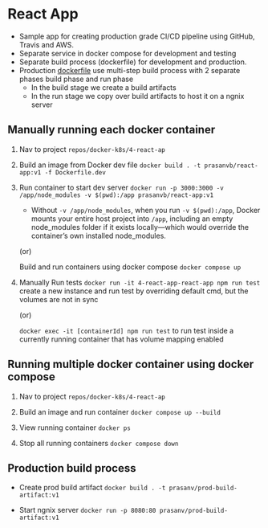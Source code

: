 # React App

- Sample app for creating production grade CI/CD pipeline using GitHub, Travis and AWS.
- Separate service in docker compose for development and testing
- Separate build process (dockerfile) for development and production.
- Production [dockerfile](4-react-app/Dockerfile) use multi-step build process with 2 separate phases build phase and run phase
  - In the build stage we create a build artifacts
  - In the run stage we copy over build artifacts to host it on a ngnix server

## Manually running each docker container

1. Nav to project
   `repos/docker-k8s/4-react-ap`

2. Build an image from Docker dev file
   `docker build . -t prasanvb/react-app:v1 -f Dockerfile.dev`

3. Run container to start dev server
   `docker run -p 3000:3000 -v /app/node_modules -v $(pwd):/app prasanvb/react-app:v1`

   - Without `-v /app/node_modules`, when you run `-v $(pwd):/app`, Docker mounts your entire host project into `/app`, including an empty node_modules folder if it exists locally—which would override the container’s own installed node_modules.

   (or)

   Build and run containers using docker compose
   `docker compose up`

4. Manually Run tests
   `docker run -it 4-react-app-react-app npm run test` create a new instance and run test by overriding default cmd, but the volumes are not in sync

   (or)

   `docker exec -it [containerId] npm run test` to run test inside a currently running container that has volume mapping enabled

## Running multiple docker container using docker compose

1. Nav to project
   `repos/docker-k8s/4-react-ap`

2. Build an image and run container
   `docker compose up --build`

3. View running container
   `docker ps`

4. Stop all running containers
   `docker compose down`

## Production build process

- Create prod build artifact
  `docker build . -t prasanv/prod-build-artifact:v1`

- Start ngnix server
  `docker run -p 8080:80 prasanv/prod-build-artifact:v1`
